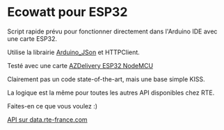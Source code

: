 # Ecowatt pour ESP32

Script rapide prévu pour fonctionner directement dans l'Arduino IDE avec une carte ESP32.

Utilise la librairie [Arduino_JSon](https://arduinojson.org/) et HTTPClient.

Testé avec une carte [AZDelivery ESP32 NodeMCU](https://www.amazon.fr/AZ-Delivery-NodeMCU-d%C3%A9veloppement-d%C3%A9nergie-successeur/dp/B071P98VTG/)

Clairement pas un code state-of-the-art, mais une base simple KISS.

La logique est la même pour toutes les autres API disponibles chez RTE.

Faites-en ce que vous voulez :)

[API sur data.rte-france.com](https://data.rte-france.com/group/guest/apps)
